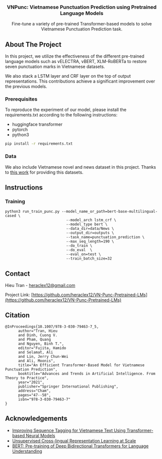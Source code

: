 
<br />
<p align="center">
  <a href="https://github.com/heraclex12/VLSP2020-Fake-News-Detection">
  </a>

  <h3 align="center">VNPunc: Vietnamese Punctuation Prediction using Pretrained Language Models</h3>

  <p align="center">
    Fine-tune a variety of pre-trained Transformer-based models to solve Vietnamese Punctuation Prediction task.
    <br />
  </p>
</p>



<!-- ABOUT THE PROJECT -->
## About The Project
In this project, we utilize the effectiveness of the different pre-trained language models such as vELECTRA, vBERT, XLM-RoBERTa to restore seven punctuation marks in Vietnamese datasets.

We also stack a LSTM layer and CRF layer on the top of output representations. This contributions achieve a significant improvement over the previous models.

### Prerequisites

To reproduce the experiment of our model, please install the requirements.txt according to the following instructions:
* huggingface transformer
* pytorch
* python3
```sh
pip install -r requirements.txt
```

### Data

We also include Vietnamese novel and news dataset in this project. Thanks to [this work](https://github.com/BinhMisfit/vietnamese-punctuation-prediction) for providing this datasets.

## Instructions

### Training
```
python3 run_train_punc.py --model_name_or_path=bert-base-multilingual-cased \
                            --model_arch lstm_crf \
                            --model_type bert \
                            --data_dir=data/News \ 
                            --output_dir=outputs \ 
                            --task_name=punctuation_prediction \
                            --max_seq_length=190 \
                            --do_train \
                            --do_eval  \ 
                            --eval_on=test \
                            --train_batch_size=32
```

<!-- CONTACT -->
## Contact

Hieu Tran - heraclex12@gmail.com

Project Link: [https://github.com/heraclex12/VN-Punc-Pretrained-LMs](https://github.com/heraclex12/VN-Punc-Pretrained-LMs)


## Citation
```
@InProceedings{10.1007/978-3-030-79463-7_5,
      author="Tran, Hieu
      and Dinh, Cuong V.
      and Pham, Quang
      and Nguyen, Binh T.",
      editor="Fujita, Hamido
      and Selamat, Ali
      and Lin, Jerry Chun-Wei
      and Ali, Moonis",
      title="An Efficient Transformer-Based Model for Vietnamese Punctuation Prediction",
      booktitle="Advances and Trends in Artificial Intelligence. From Theory to Practice",
      year="2021",
      publisher="Springer International Publishing",
      address="Cham",
      pages="47--58",
      isbn="978-3-030-79463-7"
}
```


<!-- ACKNOWLEDGEMENTS -->
## Acknowledgements
* [Improving Sequence Tagging for Vietnamese Text Using Transformer-based Neural Models](https://arxiv.org/abs/2006.15994)
* [Unsupervised Cross-lingual Representation Learning at Scale](https://arxiv.org/pdf/1911.02116.pdf)
* [BERT: Pre-training of Deep Bidirectional Transformers for Language Understanding](https://arxiv.org/abs/1810.04805)
